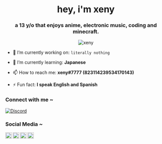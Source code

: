 <h1 align="center">hey, i'm xeny</h1>
<h3 align="center">a 13 y/o that enjoys anime, electronic music, coding and minecraft.</h3>

<p align="center"> <img src="https://gpvc.arturio.dev/1x6" alt="xeny" /> </p>



- 🔭 I’m currently working on: `literally nothing`

- 🌱 I’m currently learning: **Japanese**

- 📫 How to reach me: **xeny#7777 (823114239534170143)**

- ⚡ Fun fact: **I speak English and Spanish**


<h3 align="left">Connect with me ~</h3>

[![Discord](https://discord-prof.herokuapp.com/banner/896335136377962496.png)](https://discord.com/users/896335136377962496)

<h3 align="left">Social Media ~</h3>
<a href="https://discord.com/users/823114239534170143">
  <img align="left" alt="Discord" width="20px" src="https://simpleicons.org/icons/discord.svg" />
</a>
<a href="https://keybase.io/xeny">
  <img align="left" alt="Keybase" width="20px" src="https://simpleicons.org/icons/keybase.svg" />
</a>
<a href="https://www.last.fm/user/syskeyed">
  <img align="left" alt="Last.fm" width="20px" src="https://simpleicons.org/icons/lastdotfm.svg" />
</a>
<a href="https://open.spotify.com/user/xenyths">
  <img align="left" alt="Spotify" width="20px" src="https://simpleicons.org/icons/spotify.svg" />
</a>



